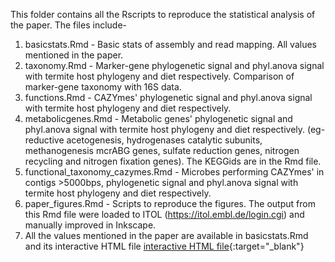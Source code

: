 This folder contains all the Rscripts to reproduce the statistical analysis of the paper. The files include-
1. basicstats.Rmd - Basic stats of assembly and read mapping. All values mentioned in the paper. 
2. taxonomy.Rmd - Marker-gene phylogenetic signal and phyl.anova signal with termite host phylogeny and diet respectively. Comparison of marker-gene taxonomy with 16S data.
3. functions.Rmd - CAZYmes' phylogenetic signal and phyl.anova signal with termite host phylogeny and diet respectively.
4. metabolicgenes.Rmd - Metabolic genes' phylogenetic signal and phyl.anova signal with termite host phylogeny and diet respectively. (eg- reductive acetogenesis, hydrogenases catalytic subunits, methanogenesis mcrABG genes, sulfate reduction genes, nitrogen recycling and nitrogen fixation genes). The KEGGids are in the Rmd file.
5. functional_taxonomy_cazymes.Rmd - Microbes performing CAZYmes' in contigs >5000bps, phylogenetic signal and phyl.anova signal with termite host phylogeny and diet respectively.
6. paper_figures.Rmd - Scripts to reproduce the figures. The output from this Rmd file were loaded to ITOL (https://itol.embl.de/login.cgi) and manually improved in Inkscape.
7. All the values mentioned in the paper are available in basicstats.Rmd and its interactive HTML file 
[interactive HTML file](https://github.com/Jigyasa3/termite_146guts_microbes_function/blob/main/statistical_analysis/basicstats_march2021.html){:target="_blank"}
